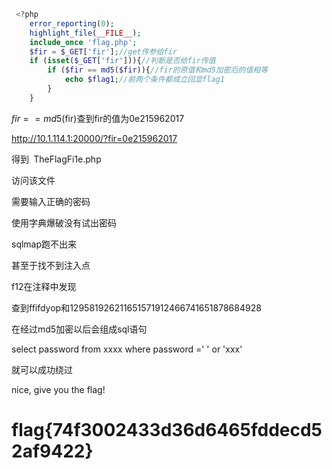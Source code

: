 ```php
 <?php
    error_reporting(0);
    highlight_file(__FILE__);
    include_once 'flag.php';
    $fir = $_GET['fir'];//get传参给fir
    if (isset($_GET['fir'])){//判断是否给fir传值
        if ($fir == md5($fir)){//fir的原值和md5加密后的值相等
            echo $flag1;//前两个条件都成立回显flag1
        }
    } 
```

$fir == md5($fir)查到fir的值为0e215962017

http://10.1.114.1:20000/?fir=0e215962017

得到` `TheFlagFi1e.php

访问该文件

需要输入正确的密码

使用字典爆破没有试出密码

sqlmap跑不出来

甚至于找不到注入点

f12在注释中发现<!--        md5加密，很安全！-->

查到ffifdyop和129581926211651571912466741651878684928

在经过md5加密以后会组成sql语句

select password from xxxx where password =' ' or 'xxx'

就可以成功绕过

nice, give you the flag!

# flag{74f3002433d36d6465fddecd52af9422}                    